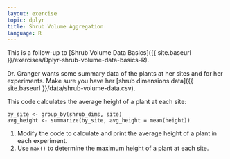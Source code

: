 ```yaml
---
layout: exercise
topic: dplyr
title: Shrub Volume Aggregation
language: R
---
```


This is a follow-up to [Shrub Volume Data Basics]({{ site.baseurl }}/exercises/Dplyr-shrub-volume-data-basics-R).

Dr. Granger wants some summary data of the plants at her sites and for her
experiments. Make sure you have her [shrub dimensions data]({{ site.baseurl }}/data/shrub-volume-data.csv).

This code calculates the average height of a plant at each site:

```
by_site <- group_by(shrub_dims, site)
avg_height <- summarize(by_site, avg_height = mean(height))
```

1. Modify the code to calculate and print the average height of a plant in each
   experiment.
2. Use `max()` to determine the maximum height of a plant at each site.
